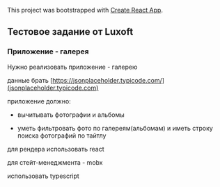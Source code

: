 This project was bootstrapped with [Create React App](https://github.com/facebook/create-react-app).

## Тестовое задание от Luxoft

### Приложение - галерея

Нужно реализовать приложение - галерею

данные брать [https://jsonplaceholder.typicode.com/](jsonplaceholder.typicode.com)

приложение должно:

- вычитывать фотографии и альбомы

- уметь фильтровать фото по галереям(альбомам) и иметь строку поиска фотографий по тайтлу

для рендера использовать react

для стейт-менеджмента - mobx

использовать typescript
